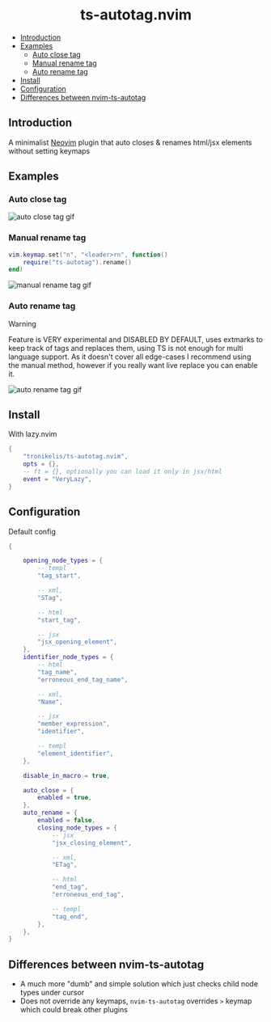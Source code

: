 <h1 align="center">
    ts-autotag.nvim
</h1>

<!--toc:start-->
- [Introduction](#introduction)
- [Examples](#examples)
  - [Auto close tag](#auto-close-tag)
  - [Manual rename tag](#manual-rename-tag)
  - [Auto rename tag](#auto-rename-tag)
- [Install](#install)
- [Configuration](#configuration)
- [Differences between nvim-ts-autotag](#differences-between-nvim-ts-autotag)
<!--toc:end-->

## Introduction

A minimalist [Neovim](https://neovim.io/) plugin that auto closes & renames html/jsx elements without setting keymaps

## Examples

### Auto close tag

![auto close tag gif](https://github.com/user-attachments/assets/64654405-3748-4164-ae52-911d96c2637a)

### Manual rename tag

```lua
vim.keymap.set("n", "<leader>rn", function()
	require("ts-autotag").rename()
end)
```

![manual rename tag gif](https://github.com/user-attachments/assets/0897a3e0-e81d-4be5-8a9c-c8ae98b81b31)

### Auto rename tag

> [!WARNING]
> Feature is VERY experimental and DISABLED BY DEFAULT, uses extmarks to keep track of tags and replaces them, using TS is not enough for multi language support.
> As it doesn't cover all edge-cases I recommend using the manual method, however if you really want live replace you can enable it.

![auto rename tag gif](https://github.com/user-attachments/assets/ae6f17ab-6108-4805-b86a-ccd047df9ab9)

## Install

With lazy.nvim

```lua
{
    "tronikelis/ts-autotag.nvim",
    opts = {},
    -- ft = {}, optionally you can load it only in jsx/html
    event = "VeryLazy",
}
```

## Configuration

Default config

```lua
{

	opening_node_types = {
		-- templ
		"tag_start",

		-- xml,
		"STag",

		-- html
		"start_tag",

		-- jsx
		"jsx_opening_element",
	},
	identifier_node_types = {
		-- html
		"tag_name",
		"erroneous_end_tag_name",

		-- xml,
		"Name",

		-- jsx
		"member_expression",
		"identifier",

		-- templ
		"element_identifier",
	},

	disable_in_macro = true,

	auto_close = {
		enabled = true,
	},
	auto_rename = {
		enabled = false,
		closing_node_types = {
			-- jsx
			"jsx_closing_element",

			-- xml,
			"ETag",

			-- html
			"end_tag",
			"erroneous_end_tag",

			-- templ
			"tag_end",
		},
	},
}
```

## Differences between nvim-ts-autotag

- A much more "dumb" and simple solution which just checks child node types under cursor
- Does not override any keymaps, `nvim-ts-autotag` overrides `>` keymap which could break other plugins
